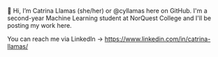👋 Hi, I’m Catrina Llamas (she/her) or @cyllamas here on GitHub.
I'm a second-year Machine Learning student at NorQuest College
and I'll be posting my work here.

You can reach me via LinkedIn -> https://www.linkedin.com/in/catrina-llamas/

<!---
cyllamas/cyllamas is a ✨ special ✨ repository because its `README.md` (this file) appears on your GitHub profile.
You can click the Preview link to take a look at your changes.
--->
